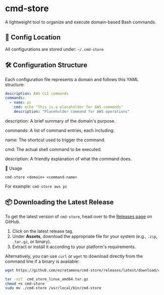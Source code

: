 # cmd-store

A lightweight tool to organize and execute domain-based Bash commands.

## 📁 Config Location

All configurations are stored under: `~/.cmd-store`




## 🛠️ Configuration Structure

Each configuration file represents a domain and follows this YAML structure:

```yaml
description: AWS CLI commands
commands:
  - name: pc
    cmd: echo "This is a placeholder for AWS commands"
    description: "Placeholder command for AWS operations"
```

description: A brief summary of the domain's purpose.

commands: A list of command entries, each including:

name: The shortcut used to trigger the command.

cmd: The actual shell command to be executed.

description: A friendly explanation of what the command does.

🚀 Usage

`cmd-store <domain> <command-name>`

For example: `cmd-store aws pc`


## 📦 Downloading the Latest Release

To get the latest version of `cmd-store`, head over to the [Releases page](https://github.com/ezratameno/cmd-store/releases/latest) on GitHub.

1. Click on the latest release tag.
2. Under **Assets**, download the appropriate file for your system (e.g., `.zip`, `.tar.gz`, or binary).
3. Extract or install it according to your platform's requirements.

Alternatively, you can use `curl` or `wget` to download directly from the command line if a binary is available:

```bash
wget https://github.com/ezratameno/cmd-store/releases/latest/download/cmd_store_linux_amd64.tar.gz

tar -xzf  cmd_store_linux_amd64.tar.gz
chmod +x cmd-store
sudo mv ./cmd-store /usr/local/bin/cmd-store
```